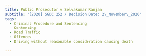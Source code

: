 ```yaml
---
title: Public Prosecutor v Selvakumar Ranjan
subtitle: "[2020] SGDC 252 / Decision Date: 2\_November\_2020"
tags:
  - Criminal Procedure and Sentencing
  - Sentencing
  - Road Traffic
  - Offences
  - Driving without reasonable consideration causing death

---
```

